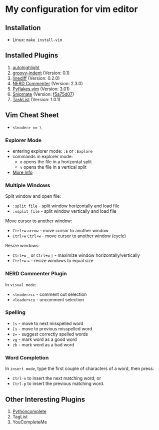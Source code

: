 # My configuration for vim editor


## Installation

- Linux: `make install-vim`


## Installed Plugins

1. [autohighlight](http://vim.wikia.com/wiki/Auto_highlight_current_word_when_idle)
2. [groovy-indent](http://www.vim.org/scripts/script.php?script_id=2961) (Version: 0.1)
3. [linediff](http://www.vim.org/scripts/script.php?script_id=3745) (Version: 0.2.0)
4. [NERD Commenter](http://www.vim.org/scripts/script.php?script_id=1218) (Version: 2.3.0)
5. [Pyflakes.vim](http://www.vim.org/scripts/script.php?script_id=2441) (Version: 3.01)
6. [Snipmate](http://www.vim.org/scripts/script.php?script_id=2540)
   (Version: [f5a75d07](https://github.com/msanders/snipmate.vim/commit/f5a75d075d3c005ebe69e3f5e56cf99516e8aa3b))
7. [TaskList](http://www.vim.org/scripts/script.php?script_id=2607) (Version: 1.0.1)


## Vim Cheat Sheet

- `<leader> == \`

### Explorer Mode

- entering explorer mode: `:E` or `:Explore`
- commands in explorer mode:
  * `o` opens the file in a horizontal split 
  * `v` opens the file in a vertical split
- [More Info](https://blog.mozhu.info/vimmers-you-dont-need-nerdtree-18f627b561c3#.tx7chsi61)

### Multiple Windows

Split window and open file:
- `:split file` - split window horizontally and load file
- `:vsplit file` - split window vertically and load file

Move cursor to another window:
- `Ctrl+w` `arrow` - move cursor to another window
- `Ctrl+w` `Ctrl+w` - move cursor to another window (cycle)

Resize windows:
- `Ctrl+w` `_` or `Ctrl+w` `|` - maximize window horizontally/vertically
- `Ctrl+w` `=` - resize windows to equal size

### NERD Commenter Plugin

In `visual mode`:
- `<leader>cc` - comment out selection
- `<leader>cu` - uncomment selection

### Spelling

- `]s` - move to next misspelled word
- `[s` - move to previous misspelled word
- `z=` - suggest correctly spelled words
- `zg` - mark word as a good word
- `zb` - mark word as a bad word

### Word Completion

In `insert mode`, type the first couple of characters of a word, then press:
  - `Ctrl-n` to insert the next matching word; or
  - `Ctrl-p` to insert the previous matching word.


## Other Interesting Plugins

1. [Pythoncomplete](http://www.vim.org/scripts/script.php?script_id=1542)
2. TagList
3. YouCompleteMe

